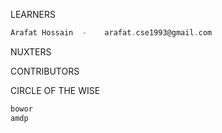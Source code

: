 LEARNERS
``` scala
Arafat Hossain  -    arafat.cse1993@gmail.com
```
NUXTERS

CONTRIBUTORS



CIRCLE OF THE WISE
``` scala
bowor
amdp
```

